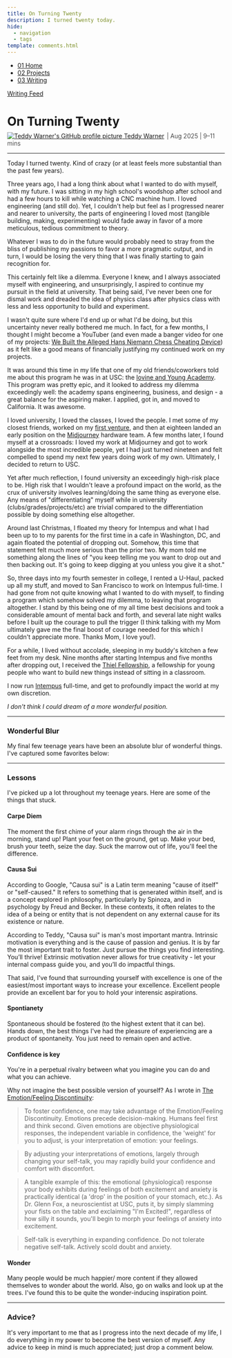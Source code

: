 ```yaml
---
title: On Turning Twenty
description: I turned twenty today.
hide:
  - navigation
  - tags
template: comments.html
---
```


<head>
  <meta charset="UTF-8">
  <meta name="viewport" content="width=device-width, initial-scale=1.0">
  
  <!-- Primary Meta Tags -->
  <meta name="title" content="On Turning Twenty - Teddy Warner">
  <meta name="description" content="I turned twenty today.">
  <meta name="keywords" content="Turning twenty, Personal reflection, Life lessons, University dropout, Entrepreneurship, Thiel Fellowship, Intempus, USC Iovine and Young Academy, Carpe diem, Causa sui, Intrinsic motivation, Confidence building, Self-improvement, Life advice, Personal growth, Teenage years, Career decisions, Startup journey, Young entrepreneur, Life philosophy">
  <meta name="author" content="Teddy Warner">
  <meta name="robots" content="index, follow">
  
  <!-- Open Graph / Facebook -->
  <meta property="og:type" content="website">
  <meta property="og:url" content="https://teddywarner.org/writings/on-turning-twenty/">
  <meta property="og:title" content="On Turning Twenty - Teddy Warner">
  <meta property="og:description" content="I turned twenty today.">
  <meta property="og:image" content="https://teddywarner.org/assets/images/20/thumb.png">
  <meta property="og:image:type" content="image/png">
  <meta property="og:image:width" content="1200">
  <meta property="og:image:height" content="630">

  <!-- Twitter -->
  <meta property="twitter:card" content="summary_large_image">
  <meta property="twitter:url" content="https://teddywarner.org/writings/on-turning-twenty/">
  <meta property="twitter:title" content="On Turning Twenty - Teddy Warner">
  <meta property="twitter:description" content="I turned twenty today.">
  <meta property="twitter:image" content="https://teddywarner.org/assets/images/20/thumb.png?foo=bar">

  <!-- Existing resource links -->
  <script src="https://kit.fontawesome.com/79ff35ecec.js" crossorigin="anonymous"></script>
  <link rel="preconnect" href="https://fonts.googleapis.com">
  <link rel="preconnect" href="https://fonts.gstatic.com" crossorigin>
  <link href="https://fonts.googleapis.com/css2?family=Crimson+Pro:ital,wght@0,200..900;1,200..900&display=swap" rel="stylesheet">
  <link href="https://fonts.googleapis.com/css2?family=Crimson+Pro:ital,wght@0,200..900;1,200..900&family=JetBrains+Mono:ital,wght@0,100..800;1,100..800&display=swap" rel="stylesheet">
  <link rel="stylesheet" href="../../assets/css/projects/project.css">
  <link rel="stylesheet" href="../../assets/css/header.css">
  <link rel="stylesheet" href="../../assets/css/carousel.css">
</head>

  <nav class="main-navigation">
    <ul>
      <li><a class="home" href="https://teddywarner.com"><span class="navnum">01</span> Home</a></li>
      <li><a class="proj" href="https://teddywarner.com/proj/"><span class="navnum">02</span> Projects</a></li>
      <li><a class="writ" href="https://teddywarner.com/writ/"><span class="navnum">03</span> Writing</a></li>
    </ul>
  </nav>
  
  <div class="blur-overlay"></div>

<script src="../../assets/js/header.js"></script>
<script src="../../assets/js/carousel.js"></script>
<script>
  document.addEventListener('DOMContentLoaded', function() {
    initializeHeader();
  });
</script>
  
<div class="return2feed"><a href="https://teddywarner.org/writ"><i class="fa-solid fa-arrow-left-long"></i> Writing Feed</a></div>

# On Turning Twenty

<div style="margin-top: -0.8em;">
  <span class="abtlinks"><a href="https://x.com/WarnerTeddy"><img src="https://avatars.githubusercontent.com/u/48384497" alt="Teddy Warner's GitHub profile picture" class="profilepic"><span class="abt" id="name"> Teddy Warner</a><span class="abt" style="font-weight: 300; padding-left: 6px;"><span class="year">| Aug 2025 </span>| <span class="readTime"><i class="far fa-clock"></i> 9–11 mins</span></span></span></span>
  <span class="share" style=" color: inherit;">
  <a class="fb" title="Share on Facebook" href="https://www.facebook.com/sharer/sharer.php?u=https://teddywarner.org/writings/on-turning-twenty/"><i class="fa-brands fa-facebook"></i></a>
  <a class="twitter" title="Share on Twitter" href="https://twitter.com/intent/tweet?url=https://teddywarner.org/writings/on-turning-twenty/&text="><i class="fa-brands fa-x-twitter"></i></a>
  <a class="pin" title="Share on Pinterest" href="https://pinterest.com/pin/create/button/?url=https://teddywarner.org/writings/on-turning-twenty/&media=&description="><i class="fa-brands fa-pinterest"></i></a>
  <a class="ln" title="Share on LinkedIn" href="https://www.linkedin.com/shareArticle?mini=true&url=https://teddywarner.org/writings/on-turning-twenty/"><i class="fab fa-linkedin"></i></a>
  <a class="email" title="Share via Email" href="mailto:info@example.com?&subject=&cc=&bcc=&body=https://teddywarner.org/writings/on-turning-twenty/%0A"><i class="fa-solid fa-paper-plane"></i></a>
  </span>
</div>

---

Today I turned twenty. Kind of crazy (or at least feels more substantial than the past few years).

Three years ago, I had a long think about what I wanted to do with myself, with my future. I was sitting in my high school's woodshop after school and had a few hours to kill while watching a CNC machine hum. I loved engineering (and still do). Yet, I couldn't help but feel as I progressed nearer and nearer to university, the parts of engineering I loved most (tangible building, making, experimenting) would fade away in favor of a more meticulous, tedious commitment to theory.

Whatever I was to do in the future would probably need to stray from the bliss of publishing my passions to favor a more pragmatic output, and in turn, I would be losing the very thing that I was finally starting to gain recognition for.

This certainly felt like a dilemma. Everyone I knew, and I always associated myself with engineering, and unsurprisingly, I aspired to continue my pursuit in the field at university. That being said, I've never been one for dismal work and dreaded the idea of physics class after physics class with less and less opportunity to build and experiment.

I wasn't quite sure where I'd end up or what I'd be doing, but this uncertainty never really bothered me much. In fact, for a few months, I thought I might become a YouTuber (and even made a banger video for one of my projects: [We Built the Alleged Hans Niemann Chess Cheating Device](https://www.youtube.com/watch?v=ygy8M-QhbSo&t)) as it felt like a good means of financially justifying my continued work on my projects.

It was around this time in my life that one of my old friends/coworkers told me about this program he was in at USC: the [Iovine and Young Academy](https://iovine-young.usc.edu/). This program was pretty epic, and it looked to address my dilemma exceedingly well: the academy spans engineering, business, and design - a great balance for the aspiring maker. I applied, got in, and moved to California. It was awesome.

I loved university, I loved the classes, I loved the people. I met some of my closest friends, worked on my [first venture](https://tone.computer), and then at eighteen landed an early position on the [Midjourney](https://www.midjourney.com/home) hardware team. A few months later, I found myself at a crossroads: I loved my work at Midjourney and got to work alongside the most incredible people, yet I had just turned nineteen and felt compelled to spend my next few years doing work of my own. Ultimately, I decided to return to USC.

Yet after much reflection, I found university an exceedingly high-risk place to be. High risk that I wouldn't leave a profound impact on the world, as the crux of university involves learning/doing the same thing as everyone else. Any means of "differentiating" myself while in university (clubs/grades/projects/etc) are trivial compared to the differentiation possible by doing something else altogether.

Around last Christmas, I floated my theory for Intempus and what I had been up to to my parents for the first time in a cafe in Washington, DC, and again floated the potential of dropping out. Somehow, this time that statement felt much more serious than the prior two. My mom told me something along the lines of "you keep telling me you want to drop out and then backing out. It's going to keep digging at you unless you give it a shot."

So, three days into my fourth semester in college, I rented a U-Haul, packed up all my stuff, and moved to San Francisco to work on Intempus full-time. I had gone from not quite knowing what I wanted to do with myself, to finding a program which somehow solved my dilemma, to leaving that program altogether. I stand by this being one of my all time best decisions and took a considerable amount of mental back and forth, and several late night walks before I built up the courage to pull the trigger (I think talking with my Mom ultimately gave me the final boost of courage needed for this which I couldn't appreciate more. Thanks Mom, I love you!).

For a while, I lived without accolade, sleeping in my buddy's kitchen a few feet from my desk. Nine months after starting Intempus and five months after dropping out, I received the [Thiel Fellowship](https://thielfellowship.org/), a fellowship for young people who want to build new things instead of sitting in a classroom.

I now run [Intempus](https://intempus.org) full-time, and get to profoundly impact the world at my own discretion.

*I don't think I could dream of a more wonderful position.*

---


### Wonderful Blur

My final few teenage years have been an absolute blur of wonderful things. I've captured some favorites below:

<div id="photo-carousel"></div>

---

### Lessons

I've picked up a lot throughout my teenage years. Here are some of the things that stuck.

<h4>Carpe Diem</h4>

The moment the first chime of your alarm rings through the air in the morning, stand up! Plant your feet on the ground, get up. Make your bed, brush your teeth, seize the day. Suck the marrow out of life, you'll feel the difference.

<h4>Causa Sui</h4>

According to Google, "Causa sui" is a Latin term meaning "cause of itself" or "self-caused." It refers to something that is generated within itself, and is a concept explored in philosophy, particularly by Spinoza, and in psychology by Freud and Becker. In these contexts, it often relates to the idea of a being or entity that is not dependent on any external cause for its existence or nature.

According to Teddy, "Causa sui" is man's most important mantra. Intrinsic motivation is everything and is the cause of passion and genius. It is by far the most important trait to foster. Just pursue the things you find interesting. You’ll thrive! Extrinsic motivation never allows for true creativity - let your internal compass guide you, and you’ll do impactful things. 

That said, I've found that surrounding yourself with excellence is one of the easiest/most important ways to increase your excellence. Excellent people provide an excellent bar for you to hold your interensic aspirations.

<h4>Spontianety</h4>

Spontaneous should be fostered (to the highest extent that it can be). Hands down, the best things I've had the pleasure of experiencing are a product of spontaneity. You just need to remain open and active.

<h4>Confidence is key</h4>

You're in a perpetual rivalry between what you imagine you can do and what you can achieve. 

Why not imagine the best possible version of yourself? As I wrote in [The Emotion/Feeling Discontinuity](https://teddywarner.org/writings/efd/):

 > To foster confidence, one may take advantage of the Emotion/Feeling Discontinuity. Emotions precede decision-making. Humans feel first and think second. Given emotions are objective physiological responses, the independent variable in confidence, the 'weight' for you to adjust, is your interpretation of emotion: your feelings.

 > By adjusting your interpretations of emotions, largely through changing your self-talk, you may rapidly build your confidence and comfort with discomfort.

 > A tangible example of this: the emotional (physiological) response your body exhibits during feelings of both excitement and anxiety is practically identical (a 'drop' in the position of your stomach, etc.). As Dr. Glenn Fox, a neuroscientist at USC, puts it, by simply slamming your fists on the table and exclaiming "I'm Excited!", regardless of how silly it sounds, you'll begin to morph your feelings of anxiety into excitement.

 > Self-talk is everything in expanding confidence. Do not tolerate negative self-talk. Actively scold doubt and anxiety.

<h4>Wonder</h4>

Many people would be much happier/ more content if they allowed themselves to wonder about the world. Also, go on walks and look up at the trees. I've found this to be quite the wonder-inducing inspiration point.

---

### Advice?

It's very important to me that as I progress into the next decade of my life, I do everything in my power to become the best version of myself. Any advice to keep in mind is much appreciated; just drop a comment below.